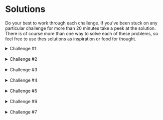 # Solutions

Do your best to work through each challenge. If you've been stuck on any particular challenge for more than 20 minutes take a peek at the solution. There is of course more than one way to solve each of these problems, so feel free to use thes solutions as inspiration or food for thought.

<details>
  <summary>Challenge #1</summary>

  ```js
  renderPlanets() {
    return planetData.map((planet) => {
      return <p>{planet.name}</p>;
    });
  };
  ```
</details>

<br>

<details>
  <summary>Challenge #2</summary>

  ```js
  renderPlanets() {
    return planetData.map((planet) => {
      return (
        <div>
          <h4>{planet.name}</h4>
          <p>Diameter: {planet.diameter}</p>
        </div>
      )
    });
  }
  ```
</details>

<br>

<details>
  <summary>Challenge #3</summary>

  ```js
  renderPlanets() {
    return planetData.map((planet) => {
      return (
        <div>
          <h4>{planet.name}</h4>
          <p>Length of Day: {planet.lengthOfDay}</p>
        </div>
      );
    })
  }
  ```
</details>

<br>

<details>
  <summary>Challenge #4</summary>

  ```js
  renderPlanets() {
    const Earth = planetData.find((planet) => {
      return planet.name === 'Earth';
    });

    return (
      <div>
        <h4>{Earth.name}</h4>
        <p>Diameter: {Earth.diameter}</p>
        <p>Length of Day: {Earth.lengthOfDay} hours</p>
      </div>
    )
  };
  ```
</details>

<br>

<details>
  <summary>Challenge #5</summary>

  ```js
  renderPlanets() {
    const foundPlanet = planetData.find((planet) => {
      return planet.lengthOfDay === 10.7;
    });

    return (
      <div>
        <h4>{foundPlanet.name}</h4>
        <p>Diameter: {foundPlanet.diameter}</p>
        <p>Length of Day: {foundPlanet.lengthOfDay} hours</p>
      </div>
    )
  }
  ```
</details>

<br>

<details>
  <summary>Challenge #6</summary>

  ```js
  renderPlanets() {
    const planetsWRings = planetData.filter((planet) => {
      return planet.ringSystem === true;
    });

    return planetsWRings.map((planet) => {
      return (
        <div>
          <h4>{planet.name}</h4>
          <p>Diameter: {planet.diameter}</p>
          <p>Length Of Day: {planet.lengthOfDay}</p>
        </div>
      )
    });
  }
  ```
</details>

<br>

<details>
  <summary>Challenge #7</summary>

  ```js
  renderPlanets() {
    const jupiter = planetData.find((planet) => planet.name === 'Jupiter');

    return jupiter.moons.map((moon) => {
      return <li>{moon}</li>;
    });
  }
  ```
</details>

<br>
